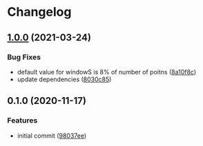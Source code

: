 # Changelog

## [1.0.0](https://www.github.com/mljs/rolling-ball-baseline/compare/v0.1.0...v1.0.0) (2021-03-24)


### Bug Fixes

* default value for windowS is 8% of number of poitns ([8a10f8c](https://www.github.com/mljs/rolling-ball-baseline/commit/8a10f8cc0b09b37cfb9257a6e599689f66a7876e))
* update dependencies ([8030c85](https://www.github.com/mljs/rolling-ball-baseline/commit/8030c85e2d999df5e42e107b33d15c4568ebf2bf))

## 0.1.0 (2020-11-17)


### Features

* initial commit ([98037ee](https://www.github.com/mljs/rolling-ball-baseline/commit/98037eed9c1e235fb9ce4d92fa12c9b7eb1c28c8))
